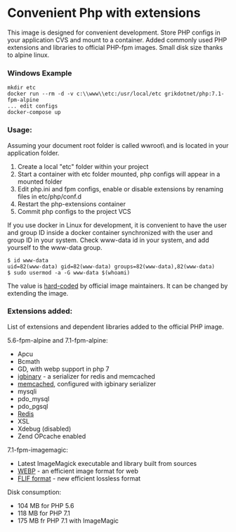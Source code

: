 # Convenient Php with extensions

This image is designed for convenient development. Store PHP configs in your application CVS and mount to a container.
Added commonly used PHP extensions and libraries to official PHP-fpm images.
Small disk size thanks to alpine linux.

### Windows Example
```
mkdir etc
docker run --rm -d -v c:\\www\\etc:/usr/local/etc grikdotnet/php:7.1-fpm-alpine 
... edit configs
docker-compose up
```

### Usage:
Assuming your document root folder is called wwroot\ and is located in your application folder.
1. Create a local "etc" folder within your project
2. Start a container with etc folder mounted, php configs will appear in a mounted folder
3. Edit php.ini and fpm configs, enable or disable extensions by renaming files in etc/php/conf.d 
5. Restart the php-extensions container
6. Commit php configs to the project VCS

If you use docker in Linux for development, it is convenient to have the user and group ID inside a docker container synchronized with the user and group ID in your system. Check www-data id in your system, and add yourself to the www-data group.
```
$ id www-data
uid=82(www-data) gid=82(www-data) groups=82(www-data),82(www-data)
$ sudo usermod -a -G www-data $(whoami)
```
The value is [hard-coded](https://github.com/docker-library/php/blob/master/7.1/fpm/alpine/Dockerfile#L28) by official image maintainers. It can be changed by extending the image.

### Extensions added:

List of extensions and dependent libraries added to the official PHP image.

5.6-fpm-alpine and 7.1-fpm-alpine:

* Apcu
* Bcmath
* GD, with webp support in php 7
* [igbinary](https://github.com/igbinary/igbinary) - a serializer for redis and memcached
* [memcached](https://github.com/php-memcached-dev/php-memcached/tree/php7), configured with igbinary serializer
* mysqli
* pdo_mysql
* pdo_pgsql
* [Redis](https://github.com/phpredis/phpredis)
* XSL
* Xdebug (disabled)
* Zend OPcache enabled

7.1-fpm-imagemagic:
* Latest ImageMagick executable and library built from sources
* [WEBP](https://en.wikipedia.org/wiki/WebP) - an efficient image format for web
* [FLIF format](https://en.wikipedia.org/wiki/Free_Lossless_Image_Format) - new efficient lossless format

Disk consumption: 
* 104 MB for PHP 5.6
* 118 MB for PHP 7.1
* 175 MB fr PHP 7.1 with ImageMagic
